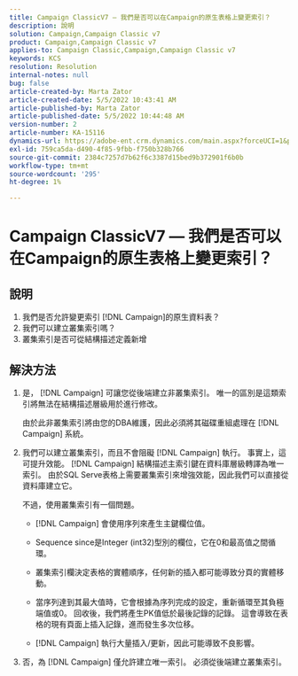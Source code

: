 ```yaml
---
title: Campaign ClassicV7 — 我們是否可以在Campaign的原生表格上變更索引？
description: 說明
solution: Campaign,Campaign Classic v7
product: Campaign,Campaign Classic v7
applies-to: Campaign Classic,Campaign,Campaign Classic v7
keywords: KCS
resolution: Resolution
internal-notes: null
bug: false
article-created-by: Marta Zator
article-created-date: 5/5/2022 10:43:41 AM
article-published-by: Marta Zator
article-published-date: 5/5/2022 10:44:48 AM
version-number: 2
article-number: KA-15116
dynamics-url: https://adobe-ent.crm.dynamics.com/main.aspx?forceUCI=1&pagetype=entityrecord&etn=knowledgearticle&id=126c1838-60cc-ec11-a7b5-6045bd00dbbc
exl-id: 759ca5da-d490-4f85-9fbb-f750b328b766
source-git-commit: 2384c7257d7b62f6c3387d15bed9b372901f6b0b
workflow-type: tm+mt
source-wordcount: '295'
ht-degree: 1%

---
```


# Campaign ClassicV7 — 我們是否可以在Campaign的原生表格上變更索引？

## 說明

1. 我們是否允許變更索引 [!DNL Campaign]的原生資料表？
1. 我們可以建立叢集索引嗎？
1. 叢集索引是否可從結構描述定義新增

## 解決方法

1. 是， [!DNL Campaign] 可讓您從後端建立非叢集索引。 唯一的區別是這類索引將無法在結構描述層級用於進行修改。 

   由於此非叢集索引將由您的DBA維護，因此必須將其磁碟重組處理在 [!DNL Campaign] 系統。

1. 我們可以建立叢集索引，而且不會阻礙 [!DNL Campaign] 執行。 事實上，這可提升效能。 [!DNL Campaign] 結構描述主索引鍵在資料庫層級轉譯為唯一索引。 由於SQL Serve表格上需要叢集索引來增強效能，因此我們可以直接從資料庫建立它。

   不過，使用叢集索引有一個問題。 

   - [!DNL Campaign] 會使用序列來產生主鍵欄位值。

   - Sequence since是Integer (int32)型別的欄位，它在0和最高值之間循環。

   - 叢集索引欄決定表格的實體順序，任何新的插入都可能導致分頁的實體移動。

   - 當序列達到其最大值時，它會根據為序列完成的設定，重新循環至其負極端值或0。 回收後，我們將產生PK值低於最後記錄的記錄。 這會導致在表格的現有頁面上插入記錄，進而發生多次位移。 

   - [!DNL Campaign] 執行大量插入/更新，因此可能導致不良影響。

1. 否，為 [!DNL Campaign] 僅允許建立唯一索引。 必須從後端建立叢集索引。
